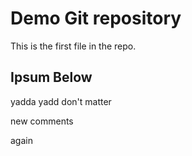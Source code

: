 # Demo Git repository

This is the first file in the repo.

## Ipsum Below

yadda yadd don't matter


new comments

again
